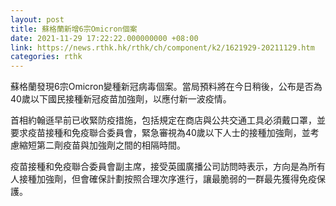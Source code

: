 ```yaml
---
layout: post
title: 蘇格蘭新增6宗Omicron個案
date: 2021-11-29 17:22:22.000000000 +08:00
link: https://news.rthk.hk/rthk/ch/component/k2/1621929-20211129.htm
categories: rthk
---
```


蘇格蘭發現6宗Omicron變種新冠病毒個案。當局預料將在今日稍後，公布是否為40歲以下國民接種新冠疫苗加強劑，以應付新一波疫情。

首相約翰遜早前已收緊防疫措施，包括規定在商店與公共交通工具必須戴口罩，並要求疫苗接種和免疫聯合委員會，緊急審視為40歲以下人士的接種加強劑，並考慮縮短第二劑疫苗與加強劑之間的相隔時間。 

疫苗接種和免疫聯合委員會副主席，接受英國廣播公司訪問時表示，方向是為所有人接種加強劑，但會確保計劃按照合理次序進行，讓最脆弱的一群最先獲得免疫保護。
